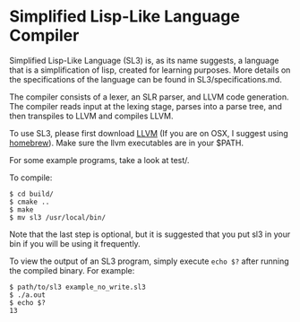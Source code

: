 # Simplified Lisp-Like Language Compiler
Simplified Lisp-Like Language (SL3) is, as its name suggests, a language that is a simplification of lisp, created for learning purposes. More details on the specifications of the language can be found in SL3/specifications.md.

The compiler consists of a lexer, an SLR parser, and LLVM code generation. The compiler reads input at the lexing stage, parses into a parse tree, and then transpiles to LLVM and compiles LLVM.

To use SL3, please first download [LLVM](https://llvm.org/docs/GettingStarted.html) (If you are on OSX, I suggest using [homebrew](https://embeddedartistry.com/blog/2017/2/20/installing-clangllvm-on-osx)). Make sure the llvm executables are in your $PATH.

For some example programs, take a look at test/.

To compile:
```
$ cd build/
$ cmake ..
$ make
$ mv sl3 /usr/local/bin/
```
Note that the last step is optional, but it is suggested that you put sl3 in your bin if you will be using it frequently.

To view the output of an SL3 program,  simply execute `echo $?` after running the compiled binary. For example:
```
$ path/to/sl3 example_no_write.sl3
$ ./a.out
$ echo $?
13
```
